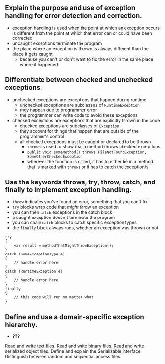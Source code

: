 ## Explain the purpose and use of exception handling for error detection and correction.
- exception handling is used when the point at which an exception occurs is different from the point at which that error can or could have been corrected
- uncaught exceptions terminate the program
- the place where an exception is thrown is always different than the place it gets caught
    - because you can't or don't want to fix the error in the same place where it happened

## Differentiate between checked and unchecked exceptions.
- unchecked exceptions are exceptions that happen during runtime
    - unchecked exceptions are subclasses of `RuntimeException`
    - they happen due to programmer error
    - the programmer can write code to avoid these exceptions
- checked exceptions are exceptions that are explicitly thrown in the code
    - checked exceptions are subclasses of `Exception`
    - they account for things that happen that are outside of the programmer's control
    - all checked exceptions must be caught or declared to be thrown
        - `throws` is used to show that a method throws checked exceptions
        - `public void someMethod() throws FileNotFoundException, SomeOtherCheckedException`
        - wherever the function is called, it has to either be in a method that is marked with `throws` or it has to catch the exception/s

## Use the keywords throws, try, throw, catch, and finally to implement exception handling.
- `throw` indicates you've found an error, something that you can't fix
- `try` blocks wrap code that _might_ throw an exception
- you can then `catch` exceptions in the catch block
- a caught exception doesn't terminate the program
- you can chain `catch` blocks to catch specific exception types
- the `finally` block always runs, whether an exception was thrown or not
```
try
{
    var result = methodThatMightThrowException();
}
catch (SomeExceptionType e)
{
    // handle error here
}
catch (RuntimeException e)
{
    // handle error here
}
finally
{
    // this code will run no matter what
}
```

## Define and use a domain-specific exception hierarchy.
- **???**

Read and write text files.
Read and write binary files.
Read and write serialized object files.
Define and explain the Serializable interface
Distinguish between random and sequential access files.

